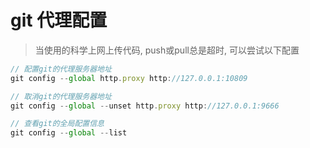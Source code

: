 # git 代理配置

> 当使用的科学上网上传代码, push或pull总是超时, 可以尝试以下配置

```javascript
// 配置git的代理服务器地址
git config --global http.proxy http://127.0.0.1:10809

// 取消git的代理服务器地址
git config --global --unset http.proxy http://127.0.0.1:9666

// 查看git的全局配置信息
git config --global --list
```